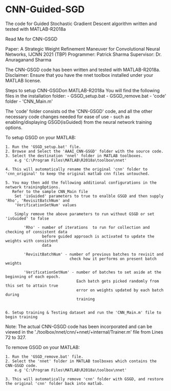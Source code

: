# CNN-Guided-SGD
The code for Guided Stochastic Gradient Descent algorithm written and tested with MATLAB-R2018a

Read Me for CNN-GSGD

Paper: A Strategic Weight Refinement Maneuver for Convolutional Neural Networks, IJCNN 2021 (TBP)
Programmer: Patrick Sharma
Supervisor: Dr. Anuraganand Sharma

The CNN-GSGD code has been written and tested with MATLAB-R2018a. 
Disclaimer: Ensure that you have the nnet toolbox installed under your MATLAB license.

Steps to setup CNN-GSGDon MATLAB-R2018a
You will find the following files in the installation folder:
	- GSGD_setup.bat
	- GSGD_remove.bat
	- 'code' folder
	- 'CNN_Main.m'
	
The 'code' folder consists od the 'CNN-GSGD' code, and all the other necessary code changes needed for ease of use - such as enabling/displaying GSGD(isGuided) from the neural network training options.

To setup GSGD on your MATLAB:

	1. Run the 'GSGD_setup.bat' file.
	2. Browse and Select the 'AAAI_CNN-GSGD' folder with the source code.	
	3. Select the destination 'nnet' folder in MATLAB toolboxes.
		e.g 'C:\Program Files\MATLAB\R2018a\toolbox\nnet'

	4. This will automatically rename the original 'cnn' folder to 'cnn_original' to keep the original matlab cnn files untouched.

	5. You may then add the following additional configurations in the network trainingOptions. 
	   Refer to the sample CNN_Main file	
		Set 'isGuided' parameters to true to enalble GSGD and then supply 'Rho', 'RevisitBatchNum' and 					
		'VerificationSetNum' values																						
																													
		Simply remove the above parameters to run without GSGD or set 'isGuided' to false								
																														
			'Rho' - number of iterations  to run for collection and checking of consistent data							
					before guided approach is activated to update the weights with consistent							
			        data																								
																														
			'RevisitBatchNum' - number of previous batches to revisit and 												
								check how it performs on present batch weights												
																														
			'VerificationSetNum' - number of batches to set aside at the beginning of each epoch. 						
			                       Each batch gets picked randomly from this set to attain true							
			                       error on weights updated by each batch during										
			                       training																				
	

	6. Setup training & Testing dataset and run the 'CNN_Main.m' file to begin training

Note: The actual CNN-GSGD code has been incorporated and can be viewed in the './toolbox/nnet/cnn/+nnet/+internal/Trainer.m' file from Lines 72 to 327.

To remove GSGD on your MATLAB:

	1. Run the 'GSGD_remove.bat' file.
	2. Select the 'nnet' folder in MATLAB toolboxes which contains the CNN-GSGD code.
		e.g 'C:\Program Files\MATLAB\R2018a\toolbox\nnet'

	3. This will automatically remove 'cnn' folder with GSGD, and restore the original 'cnn' folder back into matlab.
